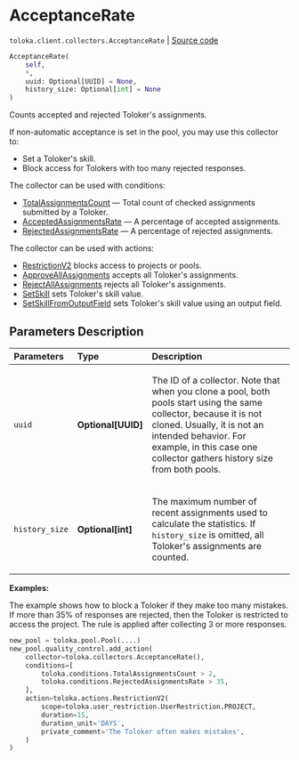 # AcceptanceRate
`toloka.client.collectors.AcceptanceRate` | [Source code](https://github.com/Toloka/toloka-kit/blob/v1.2.0/src/client/collectors.py#L74)

```python
AcceptanceRate(
    self,
    *,
    uuid: Optional[UUID] = None,
    history_size: Optional[int] = None
)
```

Counts accepted and rejected Toloker's assignments.


If non-automatic acceptance is set in the pool, you may use this collector to:
- Set a Toloker's skill.
- Block access for Tolokers with too many rejected responses.

The collector can be used with conditions:
* [TotalAssignmentsCount](toloka.client.conditions.TotalAssignmentsCount.md) — Total count of checked assignments submitted by a Toloker.
* [AcceptedAssignmentsRate](toloka.client.conditions.AcceptedAssignmentsRate.md) — A percentage of accepted assignments.
* [RejectedAssignmentsRate](toloka.client.conditions.RejectedAssignmentsRate.md) — A percentage of rejected assignments.

The collector can be used with actions:
* [RestrictionV2](toloka.client.actions.RestrictionV2.md) blocks access to projects or pools.
* [ApproveAllAssignments](toloka.client.actions.ApproveAllAssignments.md) accepts all Toloker's assignments.
* [RejectAllAssignments](toloka.client.actions.RejectAllAssignments.md) rejects all Toloker's assignments.
* [SetSkill](toloka.client.actions.SetSkill.md) sets Toloker's skill value.
* [SetSkillFromOutputField](toloka.client.actions.SetSkillFromOutputField.md) sets Toloker's skill value using an output field.

## Parameters Description

| Parameters | Type | Description |
| :----------| :----| :-----------|
`uuid`|**Optional\[UUID\]**|<p>The ID of a collector. Note that when you clone a pool, both pools start using the same collector, because it is not cloned. Usually, it is not an intended behavior. For example, in this case one collector gathers history size from both pools.</p>
`history_size`|**Optional\[int\]**|<p>The maximum number of recent assignments used to calculate the statistics. If `history_size` is omitted, all Toloker&#x27;s assignments are counted.</p>

**Examples:**

The example shows how to block a Toloker if they make too many mistakes.
If more than 35% of responses are rejected, then the Toloker is restricted to access the project.
The rule is applied after collecting 3 or more responses.

```python
new_pool = toloka.pool.Pool(....)
new_pool.quality_control.add_action(
    collector=toloka.collectors.AcceptanceRate(),
    conditions=[
        toloka.conditions.TotalAssignmentsCount > 2,
        toloka.conditions.RejectedAssignmentsRate > 35,
    ],
    action=toloka.actions.RestrictionV2(
        scope=toloka.user_restriction.UserRestriction.PROJECT,
        duration=15,
        duration_unit='DAYS',
        private_comment='The Toloker often makes mistakes',
    )
)
```
